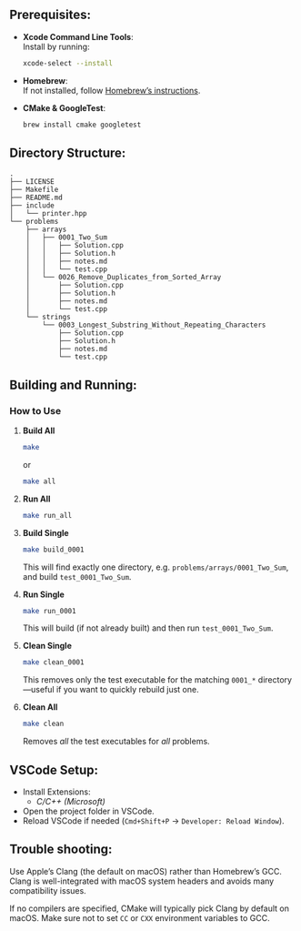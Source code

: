 ## **Prerequisites:**

- **Xcode Command Line Tools**:  
  Install by running:
  ```bash
  xcode-select --install
  ```
- **Homebrew**:  
  If not installed, follow [Homebrew’s instructions](https://brew.sh).

- **CMake & GoogleTest**:
  ```bash
  brew install cmake googletest
  ```

## **Directory Structure:**

```
.
├── LICENSE
├── Makefile
├── README.md
├── include
│   └── printer.hpp
└── problems
    ├── arrays
    │   ├── 0001_Two_Sum
    │   │   ├── Solution.cpp
    │   │   ├── Solution.h
    │   │   ├── notes.md
    │   │   └── test.cpp
    │   └── 0026_Remove_Duplicates_from_Sorted_Array
    │       ├── Solution.cpp
    │       ├── Solution.h
    │       ├── notes.md
    │       └── test.cpp
    └── strings
        └── 0003_Longest_Substring_Without_Repeating_Characters
            ├── Solution.cpp
            ├── Solution.h
            ├── notes.md
            └── test.cpp
```

## **Building and Running:**

### How to Use

1. **Build All**

   ```bash
   make
   ```

   or

   ```bash
   make all
   ```

2. **Run All**

   ```bash
   make run_all
   ```

3. **Build Single**

   ```bash
   make build_0001
   ```

   This will find exactly one directory, e.g. `problems/arrays/0001_Two_Sum`, and build `test_0001_Two_Sum`.

4. **Run Single**

   ```bash
   make run_0001
   ```

   This will build (if not already built) and then run `test_0001_Two_Sum`.

5. **Clean Single**

   ```bash
   make clean_0001
   ```

   This removes only the test executable for the matching `0001_*` directory—useful if you want to quickly rebuild just one.

6. **Clean All**
   ```bash
   make clean
   ```
   Removes _all_ the test executables for _all_ problems.

## **VSCode Setup:**

- Install Extensions:
  - _C/C++ (Microsoft)_
- Open the project folder in VSCode.
- Reload VSCode if needed (`Cmd+Shift+P` → `Developer: Reload Window`).

## **Trouble shooting:**

Use Apple’s Clang (the default on macOS) rather than Homebrew’s GCC. Clang is well-integrated with macOS system headers and avoids many compatibility issues.

If no compilers are specified, CMake will typically pick Clang by default on macOS. Make sure not to set `CC` or `CXX` environment variables to GCC.
